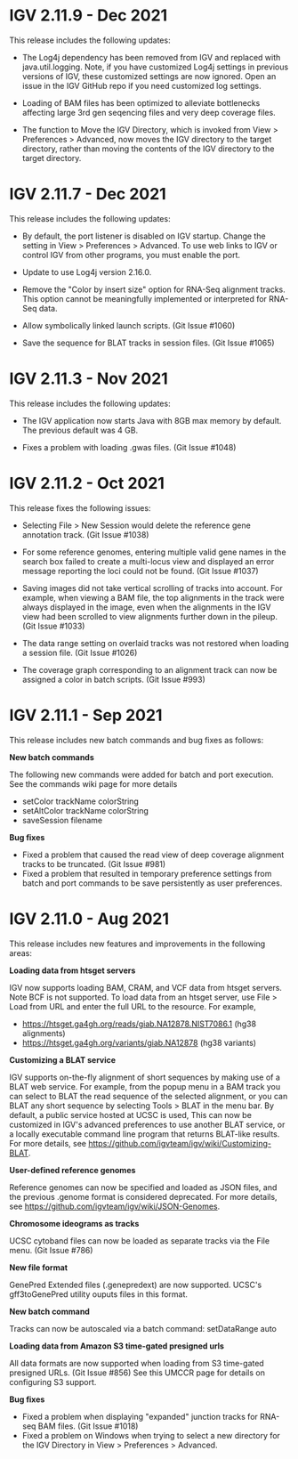 

# IGV 2.11.9 - Dec 2021

This release includes the following updates:

* The Log4j dependency has been removed from IGV and replaced with java.util.logging. Note, if you have customized Log4j settings in previous versions of IGV, these customized settings are now ignored. Open an issue in the IGV GitHub repo if you need customized log settings.

*  Loading of BAM files has been optimized to alleviate bottlenecks affecting large 3rd gen seqencing files and very deep coverage files. 

* The function to Move the IGV Directory, which is invoked from View > Preferences > Advanced, now moves the IGV directory to the target directory, rather than moving the contents of the IGV directory to the target directory.


# IGV 2.11.7 - Dec 2021

This release includes the following updates:

* By default, the port listener is disabled on IGV startup. Change the setting in View > Preferences > Advanced. 
    To use web links to IGV or control IGV from other programs, you must enable the port.

* Update to use Log4j version 2.16.0. 

* Remove the "Color by insert size" option for RNA-Seq alignment tracks.  This option cannot be meaningfully implemented or interpreted for RNA-Seq data.

* Allow symbolically linked launch scripts. (Git Issue #1060)

* Save the sequence for BLAT tracks in session files. (Git Issue #1065)

# IGV 2.11.3 - Nov 2021

This release includes the following updates:

* The IGV application now starts Java with 8GB max memory by default. The previous default was 4 GB.

* Fixes a problem with loading .gwas files. (Git Issue #1048)

# IGV 2.11.2 - Oct 2021

This release fixes the following issues:

* Selecting File > New Session would delete the reference gene annotation track. (Git Issue #1038)

* For some reference genomes, entering multiple valid gene names in the search box failed to create a multi-locus view and displayed an error message reporting the loci could not be found. (Git Issue #1037)

* Saving images did not take vertical scrolling of tracks into account. For example, when viewing a BAM file, the top alignments in the track were always displayed in the image, even when the alignments in the IGV view had been scrolled to view alignments further down in the pileup. (Git Issue #1033)

* The data range setting on overlaid tracks was not restored when loading a session file. (Git Issue #1026)

* The coverage graph corresponding to an alignment track can now be assigned a color in batch scripts.  (Git Issue #993)

# IGV 2.11.1 - Sep 2021

This release includes new batch commands and bug fixes as follows:

**New batch commands**

The following new commands were added for batch and port execution. See the commands wiki page for more details

* setColor trackName colorString
* setAltColor trackName colorString
* saveSession filename

**Bug fixes**

* Fixed a problem that caused the read view of deep coverage alignment tracks to be truncated. (Git Issue #981)
* Fixed a problem that resulted in temporary preference settings from batch and port commands to be save persistently as user preferences.

# IGV 2.11.0 - Aug 2021

This release includes new features and improvements in the following areas:

**Loading data from htsget servers**

IGV now supports loading BAM, CRAM, and VCF data from htsget servers. Note BCF is not supported.
To load data from an htsget server, use File > Load from URL and enter the full URL to the resource.
For example,

* https://htsget.ga4gh.org/reads/giab.NA12878.NIST7086.1 (hg38 alignments)
* https://htsget.ga4gh.org/variants/giab.NA12878 (hg38 variants)

**Customizing a BLAT service**

IGV supports on-the-fly alignment of short sequences by making use of a BLAT web service. For example, from the popup menu in a BAM track you can select to BLAT the read sequence of the selected alignment, or you can BLAT any short sequence by selecting Tools > BLAT in the menu bar. By default, a public service hosted at UCSC is used, This can now be customized in IGV's advanced preferences to use another BLAT service, or a locally executable command line program that returns BLAT-like results.
For more details, see https://github.com/igvteam/igv/wiki/Customizing-BLAT.

**User-defined reference genomes**

Reference genomes can now be specified and loaded as JSON files, and the previous .genome format is considered deprecated. For more details, see  https://github.com/igvteam/igv/wiki/JSON-Genomes.

**Chromosome ideograms as tracks**

UCSC cytoband files can now be loaded as separate tracks via the File menu. (Git Issue #786)

**New file format**

GenePred Extended files (.genepredext) are now supported. UCSC's gff3toGenePred utility ouputs files in this format.

**New batch command**

Tracks can now be autoscaled via a batch command: setDataRange auto <track name>

**Loading data from Amazon S3 time-gated presigned urls**

All data formats are now supported when loading from S3 time-gated presigned URLs. (Git Issue #856)
See this UMCCR page for details on configuring S3 support. 

**Bug fixes**

* Fixed a problem when displaying "expanded" junction tracks for RNA-seq BAM files. (Git Issue #1018)
* Fixed a problem on Windows when trying to select a new directory for the IGV Directory in View > Preferences > Advanced.
